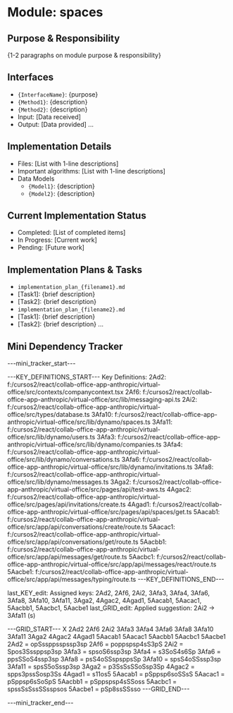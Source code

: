 # Module: spaces

## Purpose & Responsibility
{1-2 paragraphs on module purpose & responsibility}

## Interfaces
* `{InterfaceName}`: {purpose}
* `{Method1}`: {description}
* `{Method2}`: {description}
* Input: [Data received]
* Output: [Data provided]
...

## Implementation Details
* Files: [List with 1-line descriptions]
* Important algorithms: [List with 1-line descriptions]
* Data Models
    * `{Model1}`: {description}
    * `{Model2}`: {description}

## Current Implementation Status
* Completed: [List of completed items]
* In Progress: [Current work]
* Pending: [Future work]

## Implementation Plans & Tasks
* `implementation_plan_{filename1}.md`
* [Task1]: {brief description}
* [Task2]: {brief description}
* `implementation_plan_{filename2}.md`
* [Task1]: {brief description}
* [Task2]: {brief description} 
...

## Mini Dependency Tracker
---mini_tracker_start---

---KEY_DEFINITIONS_START---
Key Definitions:
2Ad2: f:/cursos2/react/collab-office-app-anthropic/virtual-office/src/contexts/companycontext.tsx
2Af6: f:/cursos2/react/collab-office-app-anthropic/virtual-office/src/lib/messaging-api.ts
2Ai2: f:/cursos2/react/collab-office-app-anthropic/virtual-office/src/types/database.ts
3Afa10: f:/cursos2/react/collab-office-app-anthropic/virtual-office/src/lib/dynamo/spaces.ts
3Afa11: f:/cursos2/react/collab-office-app-anthropic/virtual-office/src/lib/dynamo/users.ts
3Afa3: f:/cursos2/react/collab-office-app-anthropic/virtual-office/src/lib/dynamo/companies.ts
3Afa4: f:/cursos2/react/collab-office-app-anthropic/virtual-office/src/lib/dynamo/conversations.ts
3Afa6: f:/cursos2/react/collab-office-app-anthropic/virtual-office/src/lib/dynamo/invitations.ts
3Afa8: f:/cursos2/react/collab-office-app-anthropic/virtual-office/src/lib/dynamo/messages.ts
3Aga2: f:/cursos2/react/collab-office-app-anthropic/virtual-office/src/pages/api/test-aws.ts
4Agac2: f:/cursos2/react/collab-office-app-anthropic/virtual-office/src/pages/api/invitations/create.ts
4Agad1: f:/cursos2/react/collab-office-app-anthropic/virtual-office/src/pages/api/spaces/get.ts
5Aacab1: f:/cursos2/react/collab-office-app-anthropic/virtual-office/src/app/api/conversations/create/route.ts
5Aacac1: f:/cursos2/react/collab-office-app-anthropic/virtual-office/src/app/api/conversations/get/route.ts
5Aacbb1: f:/cursos2/react/collab-office-app-anthropic/virtual-office/src/app/api/messages/get/route.ts
5Aacbc1: f:/cursos2/react/collab-office-app-anthropic/virtual-office/src/app/api/messages/react/route.ts
5Aacbe1: f:/cursos2/react/collab-office-app-anthropic/virtual-office/src/app/api/messages/typing/route.ts
---KEY_DEFINITIONS_END---

last_KEY_edit: Assigned keys: 2Ad2, 2Af6, 2Ai2, 3Afa3, 3Afa4, 3Afa6, 3Afa8, 3Afa10, 3Afa11, 3Aga2, 4Agac2, 4Agad1, 5Aacab1, 5Aacac1, 5Aacbb1, 5Aacbc1, 5Aacbe1
last_GRID_edit: Applied suggestion: 2Ai2 -> 3Afa11 (s)

---GRID_START---
X 2Ad2 2Af6 2Ai2 3Afa3 3Afa4 3Afa6 3Afa8 3Afa10 3Afa11 3Aga2 4Agac2 4Agad1 5Aacab1 5Aacac1 5Aacbb1 5Aacbc1 5Aacbe1
2Ad2 = opSssppsspssp3sp
2Af6 = poppspsp4sS3pS
2Ai2 = Spos3Sssppsp3sp
3Afa3 = spsoS6ssp3sp
3Afa4 = s3SoS4s6Sp
3Afa6 = ppsSSoS4ssp3sp
3Afa8 = psS4oSSspsppsSp
3Afa10 = spsS4oSSssp3sp
3Afa11 = spsS5oSssp3sp
3Aga2 = p3SsSsSSoSsp3Sp
4Agac2 = spps3pssSosp3Ss
4Agad1 = s11os5
5Aacab1 = pSppsp6soSSsS
5Aacac1 = pSppsp6sSoSpS
5Aacbb1 = pSppspsp4sSSoss
5Aacbc1 = spssSsSssSSsspsos
5Aacbe1 = pSp8ssSSsso
---GRID_END---

---mini_tracker_end---
